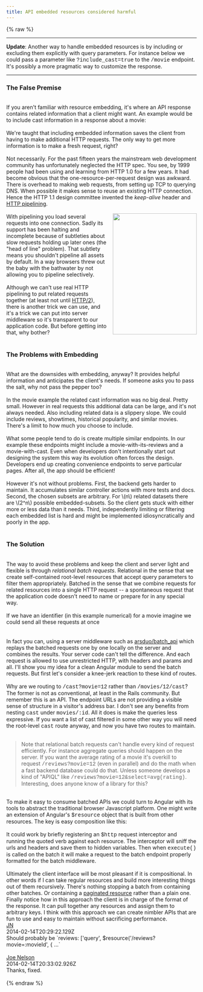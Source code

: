 ```yaml
---
title: API embedded resources considered harmful
---
```


{% raw %}
<div class="css-full-post-content js-full-post-content">
<hr /><b>Update</b>: Another way to handle embedded resources is by including or excluding them explicitly with query parameters. For instance below we could pass a parameter like <span style="font-family: Courier New, Courier, monospace;">?include_cast=true</span> to the <span style="font-family: Courier New, Courier, monospace;">/movie</span> endpoint. It's possibly a more pragmatic way to customize the response.<br /><hr /><h3></h3><h3>The False Premise</h3><br />If you aren't familiar with resource embedding, it's where an API response contains related information that a client might want. An example would be to include cast information in a response about a movie:<br /><br /><code data-gist-hide-footer="true" data-gist-hide-line-numbers="true" data-gist-id="8994247"></code> We're taught that including embedded information saves the client from having to make additional HTTP requests. The only way to get more information is to make a fresh request, right?<br /><br />Not necessarily.&nbsp;For the past fifteen years the mainstream web development community has unfortunately neglected the HTTP spec. You see, by 1999 people had been using and learning from HTTP 1.0 for a few years. It had become obvious that the one-resource-per-request design was awkward. There is overhead to making web requests, from setting up TCP to querying DNS. When possible it makes sense to reuse an existing HTTP connection. Hence the HTTP 1.1 design committee invented the <i>keep-alive</i> header and <a href="https://en.wikipedia.org/wiki/HTTP_pipelining">HTTP pipelining</a>.<br /><br /><a href="http://1.bp.blogspot.com/-p2iSNmBl4uE/Uv3C1F5v4EI/AAAAAAAAAFA/KRZv7atKbFk/s1600/pipelining6requests.png" imageanchor="1" style="clear: right; float: right; margin-bottom: 1em; margin-left: 1em;"><img border="0" src="http://1.bp.blogspot.com/-p2iSNmBl4uE/Uv3C1F5v4EI/AAAAAAAAAFA/KRZv7atKbFk/s1600/pipelining6requests.png" height="320" width="222" /></a>With pipelining you load several requests into one connection. Sadly its support has been halting and incomplete because of subtleties about slow requests holding up later ones (the "head of line" problem). That subtlety means you shouldn't pipeline all assets by default. In a way browsers threw out the baby with the bathwater by not allowing you to pipeline selectively.<br /><br />Although we can't use real HTTP pipelining to put related requests together (at least not until <a href="http://tools.ietf.org/html/draft-ietf-httpbis-http2-10#section-5">HTTP/2</a>), there is another trick we can use, and it's a trick we can put into server middleware so it's transparent to our application code. But before getting into that, why bother?<br /><br /><h3>The Problems with Embedding</h3><div><br /></div><div>What are the downsides with embedding, anyway? It provides helpful information and anticipates the client's needs. If someone asks you to pass the salt, why not pass the pepper too?</div><div><br /></div><div>In the movie example the related cast information was no big deal. Pretty small. However in real requests this additional data can be large, and it's not always needed. Also including related data is a slippery slope. We could include reviews, showtimes, historical popularity, and similar movies. There's a limit to how much you choose to include.</div><div><br /></div><div>What some people tend to do is create multiple similar endpoints. In our example these endpoints might include a movie-with-its-reviews and a movie-with-cast. Even when developers don't intentionally start out designing the system this way its evolution often forces the design. Developers end up creating convenience endpoints to serve particular pages. After all, the app should be efficient!</div><div><br /></div><div>However it's not without problems. First, the backend gets harder to maintain. It accumulates similar controller actions with more tests and docs. Second, the chosen subsets are arbitrary. For \(n\) related datasets there are \(2^n\) possible embedded-subsets. So the client gets stuck with either more or less data than it needs. Third, independently limiting or filtering each embedded list is hard and might be implemented idiosyncratically and poorly in the app.</div><div><br /></div><h3>The Solution</h3><div><br /></div><div>The way to avoid these problems and keep the client and server light and flexible is through&nbsp;<i>relational batch requests</i>. Relational in the sense that we create self-contained root-level resources that accept query parameters to filter them appropriately. Batched in the sense that we combine requests for related resources into a single HTTP request -- a spontaneous request that the application code doesn't need to name or prepare for in any special way.</div><div><br /></div><div>If we have an identifier (in this example numerical) for a movie imagine we could send all these requests at once</div><div><br /></div><code br="" data-gist-hide-footer="true" data-gist-hide-line-numbers="true" data-gist-id="8996696" gt=""></code><br /><div>In fact you can, using a server middleware such as <a href="https://github.com/arsduo/batch_api">arsduo/batch_api</a> which replays the batched requests one by one locally on the server and combines the results. Your server code can't tell the difference. And each request is allowed to use unrestricted HTTP, with headers and params and all. I'll show you my idea for a clean Angular module to send the batch requests. But first let's consider a knee-jerk reaction to these kind of routes.<br /><br />Why are we routing to&nbsp;<span style="font-family: Courier New, Courier, monospace;">/cast?movie=12</span> rather than <span style="font-family: Courier New, Courier, monospace;">/movies/12/cast</span>? The former is not as conventional, at least in the Rails community. But remember this is an API. The endpoint URLs are not providing a visible sense of structure in a visitor's address bar. I don't see any benefits from nesting&nbsp;<span style="font-family: Courier New, Courier, monospace;">cast</span> under <span style="font-family: Courier New, Courier, monospace;">movies/:id</span>. All it does is make the queries less expressive. If you want a list of cast filtered in some other way you will need the root-level <span style="font-family: Courier New, Courier, monospace;">cast</span> route anyway, and now you have two routes to maintain.<br /><br /><blockquote class="tr_bq">Note that relational batch requests can't handle every kind of request efficiently. For instance aggregate queries should happen on the server. If you want the average rating of a movie it's overkill to request <span style="font-family: Courier New, Courier, monospace;">/reviews?movie=12</span> (even in parallel) and do the math when a fast backend database could do that. Unless someone develops a kind of "APIQL" like <span style="font-family: Courier New, Courier, monospace;">/reviews?movie=12&amp;select=avg(rating)</span>. Interesting, does anyone know of a library for this?</blockquote><br />To make it easy to consume batched APIs we could turn to Angular with its tools to abstract the traditional browser Javascript platform. One might write an extension of Angular's <span style="font-family: Courier New, Courier, monospace;">$resource</span> object that is built from other resources. The key is easy composition like this:<br /><br /><code data-gist-hide-footer="true" data-gist-hide-line-numbers="true" data-gist-id="8997749"></code> It could work by briefly registering an <span style="font-family: Courier New, Courier, monospace;">$http</span> request interceptor and running the quoted verb against each resource. The interceptor will sniff the urls and headers and save them to hidden variables. Then when <span style="font-family: Courier New, Courier, monospace;">execute()</span> is called on the batch it will make a request to the batch endpoint properly formatted for the batch middleware.<br /><br />Ultimately the client interface will be most pleasant if it is compositional. In other words if I can take regular resources and build more interesting things out of them recursively. There's nothing stopping a batch from containing other batches. Or containing a <a href="https://github.com/begriffs/angular-paginated-resource">paginated resource</a> rather than a plain one. Finally notice how in this approach the client is in charge of the format of the response. It can pull together any resources and assign them to arbitrary keys. I think with this approach we can create nimbler APIs that are fun to use and easy to maintain without sacrificing performance.</div>
</div>
<div class="css-full-comments-content js-full-comments-content">
<div class="css-full-comment js-full-comment">
  <div class="css-comment-user-link js-comment-user-link">
  <a href="http://www.blogger.com/profile/11412131403812219889">
  <div class="css-comment-name js-comment-name">
    JN
  </div>
  </a>
  <div class="css-comment-date js-comment-date">
    2014-02-14T20:29:22.129Z
  </div>
  </div>
  <div class="css-comment-content js-comment-content">
    Should probably be `reviews: [&#39;query&#39;, $resource(&#39;/reviews?movie=:movieId&#39;, { ...`
  </div>
  <br/>
</div>
<div class="css-full-comment js-full-comment">
  <div class="css-comment-user-link js-comment-user-link">
  <a href="http://www.blogger.com/profile/05440774752453573594">
  <div class="css-comment-name js-comment-name">
    Joe Nelson
  </div>
  </a>
  <div class="css-comment-date js-comment-date">
    2014-02-14T20:33:02.926Z
  </div>
  </div>
  <div class="css-comment-content js-comment-content">
    Thanks, fixed.
  </div>
  <br/>
</div>
</div>
{% endraw %}
